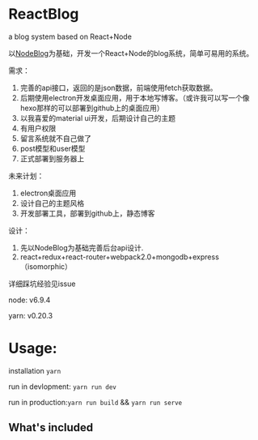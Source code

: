 # ReactBlog
a blog system based on React+Node


以[NodeBlog](https://github.com/BetaMee/NodeBlog)为基础，开发一个React+Node的blog系统，简单可易用的系统。

需求：

1. 完善的api接口，返回的是json数据，前端使用fetch获取数据。
2. 后期使用electron开发桌面应用，用于本地写博客。（或许我可以写一个像hexo那样的可以部署到github上的桌面应用）
3. 以我喜爱的material ui开发，后期设计自己的主题
4. 有用户权限
5. 留言系统就不自己做了
6. post模型和user模型
7. 正式部署到服务器上

未来计划：

1. electron桌面应用
2. 设计自己的主题风格
3. 开发部署工具，部署到github上，静态博客

设计：

1. 先以NodeBlog为基础完善后台api设计.
2. react+redux+react-router+webpack2.0+mongodb+express（isomorphic）

详细踩坑经验见issue


node: v6.9.4

yarn: v0.20.3

# Usage:

installation `yarn`

run in devlopment: `yarn run dev`

run in production:`yarn run build` && `yarn run serve`


## What's included



